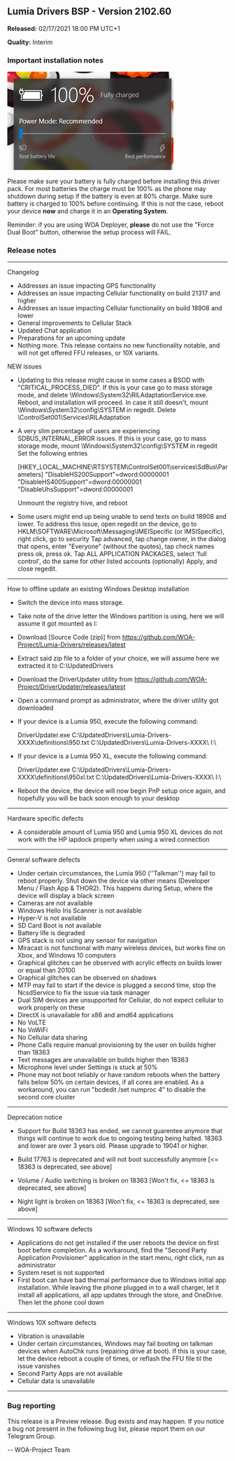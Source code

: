 ## Lumia Drivers BSP - Version 2102.60
**Released:** 02/17/2021 18:00 PM UTC+1

**Quality:** Interim

### Important installation notes

![image](battery.png)

Please make sure your battery is fully charged before installing this driver pack. For most batteries the charge must be 100% as the phone may shutdown during setup if the battery is even at 80% charge.
Make sure battery is charged to 100% before continuing. If this is not the case, reboot your device **now** and charge it in an **Operating System**.

Reminder: if you are using WOA Deployer, **please** do not use the "Force Dual Boot" button, otherwise the setup process
will FAIL.

### Release notes

____________________________________________________________________________________________________________________________


Changelog

- Addresses an issue impacting GPS functionality
- Addresses an issue impacting Cellular functionality on build 21317 and higher
- Addresses an issue impacting Cellular functionality on build 18908 and lower
- General improvements to Cellular Stack
- Updated Chat application
- Preparations for an upcoming update
- Nothing more. This release contains no new functionality notable, and will not get offered FFU releases, or 10X variants.

NEW issues

- Updating to this release might cause in some cases a BSOD with "CRITICAL_PROCESS_DIED". If this is your case
  go to mass storage mode, and delete \Windows\System32\RILAdaptationService.exe. Reboot, and installation will proceed.
  In case it still doesn't, mount \Windows\System32\config\SYSTEM in regedit. Delete \ControlSet001\Services\RILAdaptation

- A very slim percentage of users are experiencing SDBUS_INTERNAL_ERROR issues.
  If this is your case, go to mass storage mode, mount \Windows\System32\config\SYSTEM in regedit
  Set the following entries

  [HKEY_LOCAL_MACHINE\RTSYSTEM\ControlSet001\services\SdBus\Parameters]
  "DisableHS200Support"=dword:00000001
  "DisableHS400Support"=dword:00000001
  "DisableUhsSupport"=dword:00000001

  Unmount the registry hive, and reboot

- Some users might end up being unable to send texts on build 18908 and lower. To address this issue, open regedit on
  the device, go to HKLM\SOFTWARE\Microsoft\Messaging\IMEISpecific (or IMSISpecific), right click, go to security
  Tap advanced, tap change owner, in the dialog that opens, enter "Everyone" (without the quotes), tap check names
  press ok, press ok. Tap ALL APPLICATION PACKAGES, select 'full control', do the same for other listed accounts (optionally)
  Apply, and close regedit.
____________________________________________________________________________________________________________________________


How to offline update an existing Windows Desktop installation

- Switch the device into mass storage.
- Take note of the drive letter the Windows partition is using, here we will assume it got mounted as I:

- Download [Source Code (zip)] from https://github.com/WOA-Project/Lumia-Drivers/releases/latest
- Extract said zip file to a folder of your choice, we will assume here we extracted it to C:\UpdatedDrivers
- Download the DriverUpdater utility from https://github.com/WOA-Project/DriverUpdater/releases/latest
- Open a command prompt as administrator, where the driver utility got downloaded

- If your device is a Lumia 950, execute the following command:
  
  DriverUpdater.exe C:\UpdatedDrivers\Lumia-Drivers-XXXX\definitions\950.txt C:\UpdatedDrivers\Lumia-Drivers-XXXX\ I:\

- If your device is a Lumia 950 XL, execute the following command:
  
  DriverUpdater.exe C:\UpdatedDrivers\Lumia-Drivers-XXXX\definitions\950xl.txt C:\UpdatedDrivers\Lumia-Drivers-XXXX\ I:\

- Reboot the device, the device will now begin PnP setup once again, and hopefully you will be back soon enough to your desktop

____________________________________________________________________________________________________________________________


Hardware specific defects

- A considerable amount of Lumia 950 and Lumia 950 XL devices do not work with the HP lapdock properly when using a wired connection

____________________________________________________________________________________________________________________________


General software defects

- Under certain circumstances, the Lumia 950 (''Talkman'') may fail to reboot properly. Shut down the device via other means (Developer Menu / Flash App & THOR2). This happens during Setup, where the device will display a black screen
- Cameras are not available
- Windows Hello Iris Scanner is not available
- Hyper-V is not available
- SD Card Boot is not available
- Battery life is degraded
- GPS stack is not using any sensor for navigation
- Miracast is not functional with many wireless devices, but works fine on Xbox, and Windows 10 computers
- Graphical glitches can be observed with acrylic effects on builds lower or equal than 20100
- Graphical glitches can be observed on shadows
- MTP may fail to start if the device is plugged a second time, stop the NcsdService to fix the issue via task manager
- Dual SIM devices are unsupported for Cellular, do not expect cellular to work properly on these
- DirectX is unavailable for x86 and amd64 applications
- No VoLTE
- No VoWiFi
- No Cellular data sharing
- Phone Calls require manual provisioning by the user on builds higher than 18363
- Text messages are unavailable on builds higher then 18363
- Microphone level under Settings is stuck at 50%
- Phone may not boot reliably or have random reboots when the battery falls below 50% on certain devices, if all cores are enabled.
  As a workaround, you can run "bcdedit /set numproc 4" to disable the second core cluster

____________________________________________________________________________________________________________________________


Deprecation notice

- Support for Build 18363 has ended, we cannot guarentee anymore that things will continue to work due to ongoing testing being halted.
  18363 and lower are over 3 years old. Please upgrade to 19041 or higher.

- Build 17763 is deprecated and will not boot successfully anymore [<= 18363 is deprecated, see above]
- Volume / Audio switching is broken on 18363 [Won't fix, <= 18363 is deprecated, see above]
- Night light is broken on 18363 [Won't fix, <= 18363 is deprecated, see above]

____________________________________________________________________________________________________________________________


Windows 10 software defects

- Applications do not get installed if the user reboots the device on first boot before completion.
  As a workaround, find the "Second Party Application Provisioner" application in the start menu, right click, run as administrator
- System reset is not supported
- First boot can have bad thermal performance due to Windows initial app installation.
  While leaving the phone plugged in to a wall charger, let it install all applications, all app updates through the store, and OneDrive. Then let the phone cool down

____________________________________________________________________________________________________________________________


Windows 10X software defects

- Vibration is unavailable
- Under certain circumstances, Windows may fail booting on talkman devices when AutoChk runs (repairing drive at boot). If this is your case, let the device reboot a couple of times, or reflash the FFU file til the issue vanishes
- Second Party Apps are not available
- Cellular data is unavailable

____________________________________________________________________________________________________________________________


### Bug reporting

This release is a Preview release. Bug exists and may happen. If you notice a bug not present in the following bug list, please report them on our Telegram Group.

-- WOA-Project Team